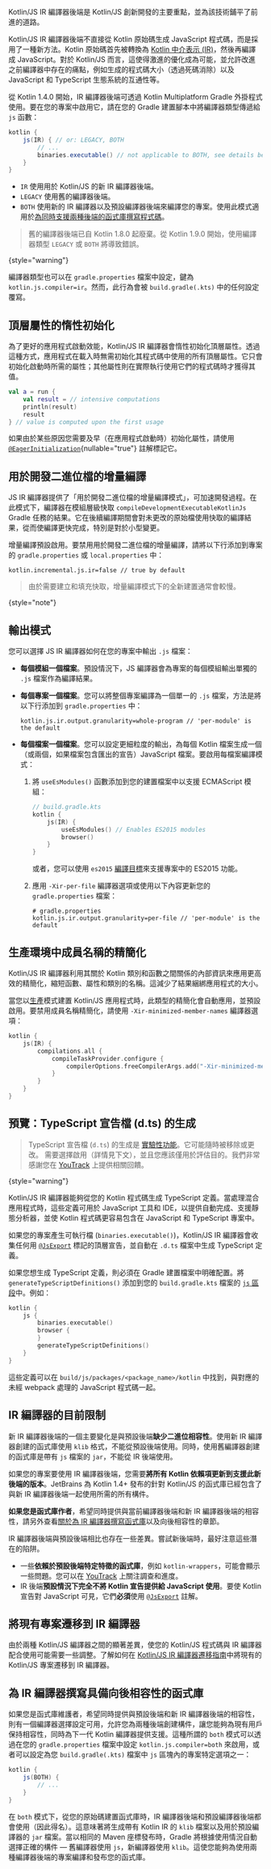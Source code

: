 [//]: # (title: Kotlin/JS IR 編譯器)

Kotlin/JS IR 編譯器後端是 Kotlin/JS 創新開發的主要重點，並為該技術鋪平了前進的道路。

Kotlin/JS IR 編譯器後端不直接從 Kotlin 原始碼生成 JavaScript 程式碼，而是採用了一種新方法。Kotlin 原始碼首先被轉換為 [Kotlin 中介表示 (IR)](whatsnew14.md#unified-backends-and-extensibility)，然後再編譯成 JavaScript。對於 Kotlin/JS 而言，這使得激進的優化成為可能，並允許改進之前編譯器中存在的痛點，例如生成的程式碼大小（透過死碼消除）以及 JavaScript 和 TypeScript 生態系統的互通性等。

從 Kotlin 1.4.0 開始，IR 編譯器後端可透過 Kotlin Multiplatform Gradle 外掛程式使用。要在您的專案中啟用它，請在您的 Gradle 建置腳本中將編譯器類型傳遞給 `js` 函數：

```groovy
kotlin {
    js(IR) { // or: LEGACY, BOTH
        // ...
        binaries.executable() // not applicable to BOTH, see details below
    }
}
```

*   `IR` 使用用於 Kotlin/JS 的新 IR 編譯器後端。
*   `LEGACY` 使用舊的編譯器後端。
*   `BOTH` 使用新的 IR 編譯器以及預設編譯器後端來編譯您的專案。使用此模式適用於[為同時支援兩種後端的函式庫撰寫程式碼](#authoring-libraries-for-the-ir-compiler-with-backwards-compatibility)。

> 舊的編譯器後端已自 Kotlin 1.8.0 起廢棄。從 Kotlin 1.9.0 開始，使用編譯器類型 `LEGACY` 或 `BOTH` 將導致錯誤。
>
{style="warning"}

編譯器類型也可以在 `gradle.properties` 檔案中設定，鍵為 `kotlin.js.compiler=ir`。然而，此行為會被 `build.gradle(.kts)` 中的任何設定覆寫。

## 頂層屬性的惰性初始化

為了更好的應用程式啟動效能，Kotlin/JS IR 編譯器會惰性初始化頂層屬性。透過這種方式，應用程式在載入時無需初始化其程式碼中使用的所有頂層屬性。它只會初始化啟動時所需的屬性；其他屬性則在實際執行使用它們的程式碼時才獲得其值。

```kotlin
val a = run {
    val result = // intensive computations
    println(result)
    result
} // value is computed upon the first usage
```

如果由於某些原因您需要及早（在應用程式啟動時）初始化屬性，請使用 [`@EagerInitialization`](https://kotlinlang.org/api/latest/jvm/stdlib/kotlin.js/-eager-initialization/){nullable="true"} 註解標記它。

## 用於開發二進位檔的增量編譯

JS IR 編譯器提供了「用於開發二進位檔的增量編譯模式」，可加速開發過程。在此模式下，編譯器在模組層級快取 `compileDevelopmentExecutableKotlinJs` Gradle 任務的結果。它在後續編譯期間會對未更改的原始檔使用快取的編譯結果，從而使編譯更快完成，特別是對於小型變更。

增量編譯預設啟用。要禁用用於開發二進位檔的增量編譯，請將以下行添加到專案的 `gradle.properties` 或 `local.properties` 中：

```none
kotlin.incremental.js.ir=false // true by default
```

> 由於需要建立和填充快取，增量編譯模式下的全新建置通常會較慢。
>
{style="note"}

## 輸出模式

您可以選擇 JS IR 編譯器如何在您的專案中輸出 `.js` 檔案：

*   **每個模組一個檔案**。預設情況下，JS 編譯器會為專案的每個模組輸出單獨的 `.js` 檔案作為編譯結果。
*   **每個專案一個檔案**。您可以將整個專案編譯為一個單一的 `.js` 檔案，方法是將以下行添加到 `gradle.properties` 中：

    ```none
    kotlin.js.ir.output.granularity=whole-program // 'per-module' is the default
    ```

*   **每個檔案一個檔案**。您可以設定更細粒度的輸出，為每個 Kotlin 檔案生成一個（或兩個，如果檔案包含匯出的宣告）JavaScript 檔案。要啟用每檔案編譯模式：

    1.  將 `useEsModules()` 函數添加到您的建置檔案中以支援 ECMAScript 模組：

        ```kotlin
        // build.gradle.kts
        kotlin {
            js(IR) {
                useEsModules() // Enables ES2015 modules
                browser()
            }
        }
        ```

        或者，您可以使用 `es2015` [編譯目標](js-project-setup.md#support-for-es2015-features)來支援專案中的 ES2015 功能。

    2.  應用 `-Xir-per-file` 編譯器選項或使用以下內容更新您的 `gradle.properties` 檔案：

        ```none
        # gradle.properties
        kotlin.js.ir.output.granularity=per-file // 'per-module' is the default
        ```

## 生產環境中成員名稱的精簡化

Kotlin/JS IR 編譯器利用其關於 Kotlin 類別和函數之間關係的內部資訊來應用更高效的精簡化，縮短函數、屬性和類別的名稱。這減少了結果綑綁應用程式的大小。

當您以[生產](js-project-setup.md#building-executables)模式建置 Kotlin/JS 應用程式時，此類型的精簡化會自動應用，並預設啟用。要禁用成員名稱精簡化，請使用 `-Xir-minimized-member-names` 編譯器選項：

```kotlin
kotlin {
    js(IR) {
        compilations.all {
            compileTaskProvider.configure {
                compilerOptions.freeCompilerArgs.add("-Xir-minimized-member-names=false")
            }
        }
    }
}
```

## 預覽：TypeScript 宣告檔 (d.ts) 的生成

> TypeScript 宣告檔 (`d.ts`) 的生成是 [實驗性功能](components-stability.md)。它可能隨時被移除或更改。
> 需要選擇啟用（詳情見下文），並且您應該僅用於評估目的。我們非常感謝您在 [YouTrack](https://youtrack.jetbrains.com/issues?q=%23%7BKJS:%20d.ts%20generation%7D) 上提供相關回饋。
>
{style="warning"}

Kotlin/JS IR 編譯器能夠從您的 Kotlin 程式碼生成 TypeScript 定義。當處理混合應用程式時，這些定義可用於 JavaScript 工具和 IDE，以提供自動完成、支援靜態分析器，並使 Kotlin 程式碼更容易包含在 JavaScript 和 TypeScript 專案中。

如果您的專案產生可執行檔 (`binaries.executable()`)，Kotlin/JS IR 編譯器會收集任何用 [`@JsExport`](js-to-kotlin-interop.md#jsexport-annotation) 標記的頂層宣告，並自動在 `.d.ts` 檔案中生成 TypeScript 定義。

如果您想生成 TypeScript 定義，則必須在 Gradle 建置檔案中明確配置。將 `generateTypeScriptDefinitions()` 添加到您的 `build.gradle.kts` 檔案的 [`js` 區段](js-project-setup.md#execution-environments)中。例如：

```kotlin
kotlin {
    js {
        binaries.executable()
        browser {
        }
        generateTypeScriptDefinitions()
    }
}
```

這些定義可以在 `build/js/packages/<package_name>/kotlin` 中找到，與對應的未經 webpack 處理的 JavaScript 程式碼一起。

## IR 編譯器的目前限制

新 IR 編譯器後端的一個主要變化是與預設後端**缺少二進位相容性**。使用新 IR 編譯器創建的函式庫使用 `klib` 格式，不能從預設後端使用。同時，使用舊編譯器創建的函式庫是帶有 `js` 檔案的 `jar`，不能從 IR 後端使用。

如果您的專案要使用 IR 編譯器後端，您需要**將所有 Kotlin 依賴項更新到支援此新後端的版本**。JetBrains 為 Kotlin 1.4+ 發布的針對 Kotlin/JS 的函式庫已經包含了與新 IR 編譯器後端一起使用所需的所有構件。

**如果您是函式庫作者**，希望同時提供與當前編譯器後端和新 IR 編譯器後端的相容性，請另外查看[關於為 IR 編譯器撰寫函式庫](#authoring-libraries-for-the-ir-compiler-with-backwards-compatibility)以及向後相容性的章節。

IR 編譯器後端與預設後端相比也存在一些差異。嘗試新後端時，最好注意這些潛在的陷阱。

*   一些**依賴於預設後端特定特徵的函式庫**，例如 `kotlin-wrappers`，可能會顯示一些問題。您可以在 [YouTrack](https://youtrack.jetbrains.com/issue/KT-40525) 上關注調查和進度。
*   IR 後端**預設情況下完全不將 Kotlin 宣告提供給 JavaScript 使用**。要使 Kotlin 宣告對 JavaScript 可見，它們**必須**使用 [`@JsExport`](js-to-kotlin-interop.md#jsexport-annotation) 註解。

## 將現有專案遷移到 IR 編譯器

由於兩種 Kotlin/JS 編譯器之間的顯著差異，使您的 Kotlin/JS 程式碼與 IR 編譯器配合使用可能需要一些調整。了解如何在 [Kotlin/JS IR 編譯器遷移指南](js-ir-migration.md)中將現有的 Kotlin/JS 專案遷移到 IR 編譯器。

## 為 IR 編譯器撰寫具備向後相容性的函式庫

如果您是函式庫維護者，希望同時提供與預設後端和新 IR 編譯器後端的相容性，則有一個編譯器選擇設定可用，允許您為兩種後端創建構件，讓您能夠為現有用戶保持相容性，同時為下一代 Kotlin 編譯器提供支援。這種所謂的 `both` 模式可以透過在您的 `gradle.properties` 檔案中設定 `kotlin.js.compiler=both` 來啟用，或者可以設定為您 `build.gradle(.kts)` 檔案中 `js` 區塊內的專案特定選項之一：

```groovy
kotlin {
    js(BOTH) {
        // ...
    }
}
```

在 `both` 模式下，從您的原始碼建置函式庫時，IR 編譯器後端和預設編譯器後端都會使用（因此得名）。這意味著將生成帶有 Kotlin IR 的 `klib` 檔案以及用於預設編譯器的 `jar` 檔案。當以相同的 Maven 座標發布時，Gradle 將根據使用情況自動選擇正確的構件 — 舊編譯器使用 `js`，新編譯器使用 `klib`。這使您能夠為使用兩種編譯器後端的專案編譯和發布您的函式庫。